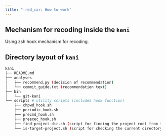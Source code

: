 ```yaml
---
title: ":red_car: How to work"
---
```


## Mechanism for recoding inside the `kani`

Using zsh hook mechanism for recoding.

## Directory layout of `kani`

```sh
kani
├── README.md
├── analyses
│   ├── recommend.py (decision of recommendation)
│   └── commit_guide.txt (recommendation text)
├── bin
│   └── git-kani
└── scripts # utility scripts (includes hook function)
    ├── chpwd_hook.sh
    ├── periodic_hook.sh
    ├── precmd_hook.sh
    ├── preexec_hook.sh
    ├── find-project-dir.sh (script for finding the project root from the current directory)
    └── is-target-project.sh (script for checking the current directory is the target of kani)
```
